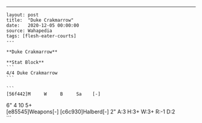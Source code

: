 ---
    layout: post
    title:  "Duke Crakmarrow"
    date:   2020-12-05 00:00:00
    source: Wahapedia
    tags: [flesh-eater-courts]
    ---
    
    **Duke Crakmarrow**
    
    **Stat Block**
    ```
    4/4 Duke Crakmarrow
    ```
    
    ```
    [56f442]M     W     B     Sa    [-]
6"    4     10    5+    
[e85545]Weapons[-]
[c6c930]Halberd[-]
2"     A:3    H:3+   W:3+   R:-1   D:2   
    ```
    
    
    